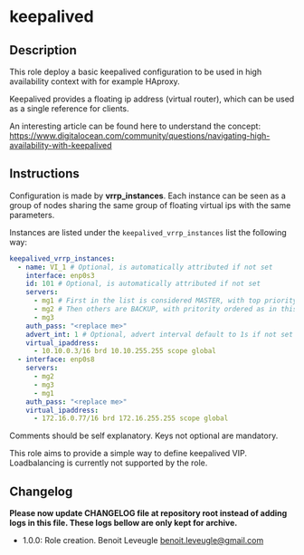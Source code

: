 # keepalived

## Description

This role deploy a basic keepalived configuration to be used in high availability context with for example HAproxy.

Keepalived provides a floating ip address (virtual router), which can be used as a single reference for clients.

An interesting article can be found here to understand the concept: https://www.digitalocean.com/community/questions/navigating-high-availability-with-keepalived

## Instructions

Configuration is made by **vrrp_instances**. Each instance can be seen as a group of nodes sharing the same group of floating virtual ips with the same parameters.

Instances are listed under the `keepalived_vrrp_instances` list the following way:

```yaml
keepalived_vrrp_instances:
  - name: VI_1 # Optional, is automatically attributed if not set
    interface: enp0s3
    id: 101 # Optional, is automatically attributed if not set
    servers:
      - mg1 # First in the list is considered MASTER, with top priority
      - mg2 # Then others are BACKUP, with pritority ordered as in this list (mg1 > mg2 > mg3)
      - mg3
    auth_pass: "<replace me>"
    advert_int: 1 # Optional, advert interval default to 1s if not set
    virtual_ipaddress:
      - 10.10.0.3/16 brd 10.10.255.255 scope global
  - interface: enp0s8
    servers:
      - mg2
      - mg3
      - mg1
    auth_pass: "<replace me>"
    virtual_ipaddress:
      - 172.16.0.77/16 brd 172.16.255.255 scope global
```

Comments should be self explanatory. Keys not optional are mandatory.

This role aims to provide a simple way to define keepalived VIP. Loadbalancing is currently not supported by the role.

## Changelog

**Please now update CHANGELOG file at repository root instead of adding logs in this file.
These logs bellow are only kept for archive.**

* 1.0.0: Role creation. Benoit Leveugle <benoit.leveugle@gmail.com>
